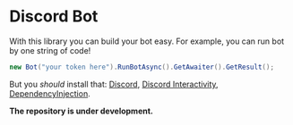 # Discord Bot
With this library you can build your bot easy. For example, you can run bot by one string of code!
```csharp
new Bot("your token here").RunBotAsync().GetAwaiter().GetResult();
```
But you *should* install that:
[Discord](https://github.com/discord-net/Discord.Net), 
[Discord Interactivity](https://github.com/foxbot/Discord.Addons.Interactive), 
[DependencyInjection](https://github.com/dotnet/runtime).

**The repository is under development.**

